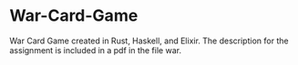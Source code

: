 # War-Card-Game
War Card Game created in Rust, Haskell, and Elixir. The description for the assignment is included in a pdf in the file war.
